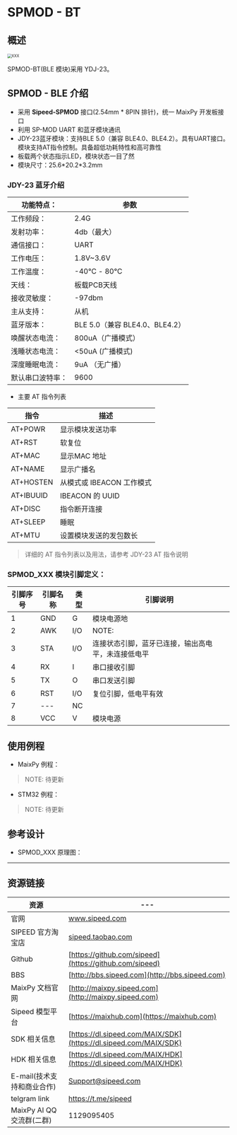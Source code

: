 # SPMOD - BT


## 概述

<img src="../../assets/spmod/sipeed_spmod_bt.jpg" alt="XXX" style="zoom:60%;" />

SPMOD-BT(BLE 模块)采用 YDJ-23。

## SPMOD - BLE 介绍

- 采用 **Sipeed-SPMOD** 接口(2.54mm * 8PIN 排针)，统一 MaixPy 开发板接口
- 利用 SP-MOD UART 和蓝牙模块通讯
- JDY-23蓝牙模块：支持BLE 5.0（兼容 BLE4.0、BLE4.2）。具有UART接口。模块支持AT指令控制。具备超低功耗特性和高可靠性
- 板载两个状态指示LED，模块状态一目了然
- 模块尺寸：25.6\*20.2\*3.2mm

### JDY-23 蓝牙介绍


| 功能特点： | 参数 |
| --- | -- |
| 工作频段：| 2.4G |
| 发射功率：| 4db（最大） |
| 通信接口：| UART |
| 工作电压：| 1.8V~3.6V |
| 工作温度：| -40℃ - 80℃ |
| 天线：| 板载PCB天线 |
| 接收灵敏度：| -97dbm |
| 主从支持：| 从机 |
| 蓝牙版本：| BLE 5.0（兼容 BLE4.0、BLE4.2） |
| 唤醒状态电流：| 800uA（广播模式） |
| 浅睡状态电流：| <50uA (广播模式) |
| 深度睡眠电流：| 9uA （无广播） |
| 默认串口波特率：| 9600 |


- 主要 AT 指令列表

| 指令 | 描述 |
| --- | --- |
|AT+POWR | 显示模块发送功率 |
|AT+RST	| 软复位 |
|AT+MAC	| 显示MAC 地址 |
|AT+NAME | 显示广播名 |
|AT+HOSTEN | 从模式或 IBEACON 工作模式 |
|AT+IBUUID | IBEACON 的 UUID |
|AT+DISC | 指令断开连接 |
|AT+SLEEP | 睡眠 |
|AT+MTU | 设置模块发送的发包数长 |

> 详细的 AT 指令列表以及用法，请参考 JDY-23 AT 指令说明


###  SPMOD_XXX 模块引脚定义：


| 引脚序号  | 引脚名称 | 类型  | 引脚说明    |
| -------- | -------- | ---- | ---------- |
| 1        | GND      | G    | 模块电源地  |
| 2        | AWK      | I/O  | NOTE: |
| 3        | STA      | I/O  | 连接状态引脚，蓝牙已连接，输出高电平，未连接低电平 |
| 4        | RX       | I    | 串口接收引脚|
| 5        | TX       | O    | 串口发送引脚|
| 6        | RST      | I/O  | 复位引脚，低电平有效 |
| 7        | ---      | NC   |            |
| 8        | VCC      | V    | 模块电源    |

## 使用例程

- MaixPy 例程：

> NOTE: 待更新

- STM32 例程：

> NOTE: 待更新

## 参考设计


- SPMOD_XXX 原理图：

-----

## 资源链接

| 资源 | --- |
| --- | --- |
| 官网 | www.sipeed.com |
| SIPEED 官方淘宝店 |[sipeed.taobao.com](sipeed.taobao.com) |
|Github | [https://github.com/sipeed](https://github.com/sipeed) |
|BBS | [http://bbs.sipeed.com](http://bbs.sipeed.com) |
|MaixPy 文档官网 | [http://maixpy.sipeed.com](http://maixpy.sipeed.com) |
|Sipeed 模型平台 | [https://maixhub.com](https://maixhub.com) |
|SDK 相关信息 | [https://dl.sipeed.com/MAIX/SDK](https://dl.sipeed.com/MAIX/SDK) |
|HDK 相关信息 | [https://dl.sipeed.com/MAIX/HDK](https://dl.sipeed.com/MAIX/HDK) |
|E-mail(技术支持和商业合作) | [Support@sipeed.com](mailto:support@sipeed.com) |
|telgram link | https://t.me/sipeed ||MaixPy AI QQ 交流群 | 878189804 |
|MaixPy AI QQ 交流群(二群) | 1129095405 |
